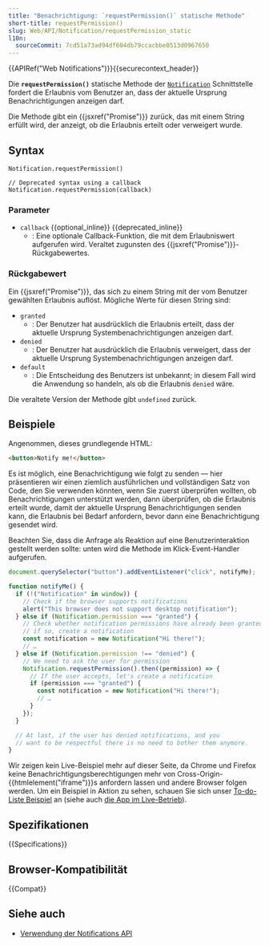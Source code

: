 ```yaml
---
title: "Benachrichtigung: `requestPermission()` statische Methode"
short-title: requestPermission()
slug: Web/API/Notification/requestPermission_static
l10n:
  sourceCommit: 7cd51a73ad94df604db79ccacbbe0513d0967650
---
```


{{APIRef("Web Notifications")}}{{securecontext_header}}

Die **`requestPermission()`** statische Methode der [`Notification`](/de/docs/Web/API/Notification) Schnittstelle fordert die Erlaubnis vom Benutzer an, dass der aktuelle Ursprung Benachrichtigungen anzeigen darf.

Die Methode gibt ein {{jsxref("Promise")}} zurück, das mit einem String erfüllt wird, der anzeigt, ob die Erlaubnis erteilt oder verweigert wurde.

## Syntax

```js-nolint
Notification.requestPermission()

// Deprecated syntax using a callback
Notification.requestPermission(callback)
```

### Parameter

- `callback` {{optional_inline}} {{deprecated_inline}}
  - : Eine optionale Callback-Funktion, die mit dem Erlaubniswert aufgerufen wird.
    Veraltet zugunsten des {{jsxref("Promise")}}-Rückgabewertes.

### Rückgabewert

Ein {{jsxref("Promise")}}, das sich zu einem String mit der vom Benutzer gewählten Erlaubnis auflöst.
Mögliche Werte für diesen String sind:

- `granted`
  - : Der Benutzer hat ausdrücklich die Erlaubnis erteilt, dass der aktuelle Ursprung Systembenachrichtigungen anzeigen darf.
- `denied`
  - : Der Benutzer hat ausdrücklich die Erlaubnis verweigert, dass der aktuelle Ursprung Systembenachrichtigungen anzeigen darf.
- `default`
  - : Die Entscheidung des Benutzers ist unbekannt; in diesem Fall wird die Anwendung so handeln, als ob die Erlaubnis `denied` wäre.

Die veraltete Version der Methode gibt `undefined` zurück.

## Beispiele

Angenommen, dieses grundlegende HTML:

```html
<button>Notify me!</button>
```

Es ist möglich, eine Benachrichtigung wie folgt zu senden — hier präsentieren wir einen ziemlich ausführlichen und vollständigen Satz von Code, den Sie verwenden könnten, wenn Sie zuerst überprüfen wollten, ob Benachrichtigungen unterstützt werden, dann überprüfen, ob die Erlaubnis erteilt wurde, damit der aktuelle Ursprung Benachrichtigungen senden kann, die Erlaubnis bei Bedarf anfordern, bevor dann eine Benachrichtigung gesendet wird.

Beachten Sie, dass die Anfrage als Reaktion auf eine Benutzerinteraktion gestellt werden sollte: unten wird die Methode im Klick-Event-Handler aufgerufen.

```js
document.querySelector("button").addEventListener("click", notifyMe);

function notifyMe() {
  if (!("Notification" in window)) {
    // Check if the browser supports notifications
    alert("This browser does not support desktop notification");
  } else if (Notification.permission === "granted") {
    // Check whether notification permissions have already been granted;
    // if so, create a notification
    const notification = new Notification("Hi there!");
    // …
  } else if (Notification.permission !== "denied") {
    // We need to ask the user for permission
    Notification.requestPermission().then((permission) => {
      // If the user accepts, let's create a notification
      if (permission === "granted") {
        const notification = new Notification("Hi there!");
        // …
      }
    });
  }

  // At last, if the user has denied notifications, and you
  // want to be respectful there is no need to bother them anymore.
}
```

Wir zeigen kein Live-Beispiel mehr auf dieser Seite, da Chrome und Firefox keine Benachrichtigungsberechtigungen mehr von Cross-Origin-{{htmlelement("iframe")}}s anfordern lassen und andere Browser folgen werden. Um ein Beispiel in Aktion zu sehen, schauen Sie sich unser [To-do-Liste Beispiel](https://github.com/mdn/dom-examples/tree/main/to-do-notifications) an (siehe auch [die App im Live-Betrieb](https://mdn.github.io/dom-examples/to-do-notifications/)).

## Spezifikationen

{{Specifications}}

## Browser-Kompatibilität

{{Compat}}

## Siehe auch

- [Verwendung der Notifications API](/de/docs/Web/API/Notifications_API/Using_the_Notifications_API)
